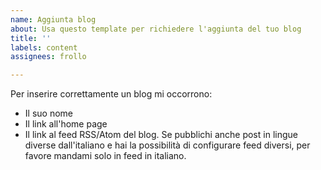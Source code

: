 ```yaml
---
name: Aggiunta blog
about: Usa questo template per richiedere l'aggiunta del tuo blog
title: ''
labels: content
assignees: frollo

---
```


Per inserire correttamente un blog mi occorrono:
* Il suo nome
* Il link all'home page
* Il link al feed RSS/Atom del blog. Se pubblichi anche post in lingue diverse dall'italiano e hai la possibilità di configurare feed diversi, per favore mandami solo in feed in italiano.
